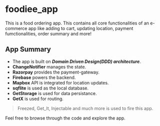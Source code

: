 # foodiee_app

This is a food ordering app. 
This contains all core functionalities of an e-commerce app like adding to cart, updating location, payment fumctionalities, order summary and more!

## App Summary

- The app is built on ***Domain Driven Design(DDD) architecture***.
- **ChangeNotifier** manages the state.
- **Razorpay** provides the payment-gateway.
- **Firebase** powers the backend.
- **Mapbox** API is integrated for location updates.
- **sqflite** is used as the local database.
- **GetStorage** is used for data persistance.
- **GetX** is used for routing.
> Freezed, Get_It, Injectable and much more is used to fire this app.

Feel free to browse through the code and explore the app.

